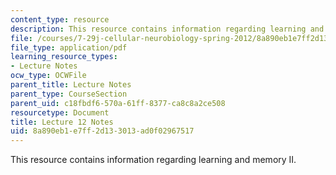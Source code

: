 ```yaml
---
content_type: resource
description: This resource contains information regarding learning and memory II.
file: /courses/7-29j-cellular-neurobiology-spring-2012/8a890eb1e7ff2d133013ad0f02967517_MIT7_29JS12_lecture12.pdf
file_type: application/pdf
learning_resource_types:
- Lecture Notes
ocw_type: OCWFile
parent_title: Lecture Notes
parent_type: CourseSection
parent_uid: c18fbdf6-570a-61ff-8377-ca8c8a2ce508
resourcetype: Document
title: Lecture 12 Notes
uid: 8a890eb1-e7ff-2d13-3013-ad0f02967517
---
```

This resource contains information regarding learning and memory II.

